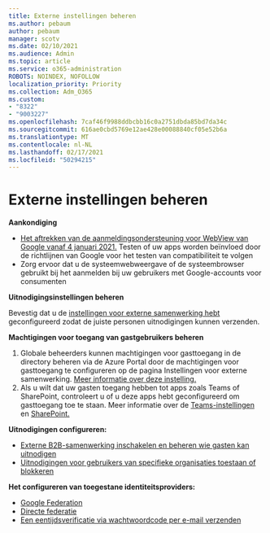 ```yaml
---
title: Externe instellingen beheren
ms.author: pebaum
author: pebaum
manager: scotv
ms.date: 02/10/2021
ms.audience: Admin
ms.topic: article
ms.service: o365-administration
ROBOTS: NOINDEX, NOFOLLOW
localization_priority: Priority
ms.collection: Adm_O365
ms.custom:
- "8322"
- "9003227"
ms.openlocfilehash: 7caf46f9988ddbcbb16c0a2751dbda85bd7da34c
ms.sourcegitcommit: 616ae0cbd5769e12ae428e00088840cf05e52b6a
ms.translationtype: MT
ms.contentlocale: nl-NL
ms.lasthandoff: 02/17/2021
ms.locfileid: "50294215"
---
```

# <a name="managing-external-settings"></a>Externe instellingen beheren

**Aankondiging**

- [Het aftrekken van de aanmeldingsondersteuning voor WebView van Google vanaf 4 januari 2021.](https://docs.microsoft.com/azure/active-directory/external-identities/google-federation?WT.mc_id=Portal-Microsoft_Azure_Support#deprecation-of-webview-sign-in-support) Testen of uw apps worden beïnvloed door de richtlijnen van Google voor het testen van compatibiliteit te volgen
- Zorg ervoor dat u de systeemwebweergave of de systeembrowser gebruikt bij het aanmelden bij uw gebruikers met Google-accounts voor consumenten

**Uitnodigingsinstellingen beheren**

Bevestig dat u de [instellingen voor externe samenwerking hebt](https://docs.microsoft.com/azure/active-directory/external-identities/delegate-invitations?WT.mc_id=Portal-Microsoft_Azure_Support) geconfigureerd zodat de juiste personen uitnodigingen kunnen verzenden.

**Machtigingen voor toegang van gastgebruikers beheren**

1. Globale beheerders kunnen machtigingen voor gasttoegang in de directory beheren via de Azure Portal door de machtigingen voor gasttoegang te configureren op de pagina Instellingen voor externe samenwerking. [Meer informatie over deze instelling.](https://docs.microsoft.com/azure/active-directory/fundamentals/users-default-permissions?WT.mc_id=Portal-Microsoft_Azure_Support)
2. Als u wilt dat uw gasten toegang hebben tot apps zoals Teams of SharePoint, controleert u of u deze apps hebt geconfigureerd om gasttoegang toe te staan. Meer informatie over de [Teams-instellingen](https://docs.microsoft.com/microsoftteams/guest-access?WT.mc_id=Portal-Microsoft_Azure_Support) en [SharePoint.](https://docs.microsoft.com/sharepoint/external-sharing-overview?WT.mc_id=Portal-Microsoft_Azure_Support)

**Uitnodigingen configureren:**

- [Externe B2B-samenwerking inschakelen en beheren wie gasten kan uitnodigen](https://docs.microsoft.com/azure/active-directory/b2b/delegate-invitations?WT.mc_id=Portal-Microsoft_Azure_Support)
- [Uitnodigingen voor gebruikers van specifieke organisaties toestaan of blokkeren](https://docs.microsoft.com/azure/active-directory/b2b/allow-deny-list?WT.mc_id=Portal-Microsoft_Azure_Support)

**Het configureren van toegestane identiteitsproviders:**

- [Google Federation](https://docs.microsoft.com/azure/active-directory/b2b/google-federation?WT.mc_id=Portal-Microsoft_Azure_Support)
- [Directe federatie](https://docs.microsoft.com/azure/active-directory/b2b/direct-federation?WT.mc_id=Portal-Microsoft_Azure_Support)
- [Een eentijdsverificatie via wachtwoordcode per e-mail verzenden](https://docs.microsoft.com/azure/active-directory/b2b/one-time-passcode?WT.mc_id=Portal-Microsoft_Azure_Support)
